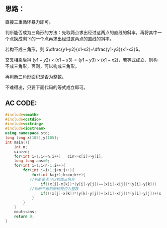 ## 思路：
直接三重循环暴力即可。

判断能否成为三角形的方法：先取两点求出经过这两点的直线的斜率，再将其中一个点换成剩下的一个点再求出经过这两点的直线的斜率。

若构不成三角形，则 $\dfrac{y1-y2}{x1-x2}=\dfrac{y1-y3}{x1-x3}$。

交叉相乘后得 $(y1-y2)\times(x1-x3)=(y1-y3)\times(x1-x2)$，若等式成立，则构不成三角形，否则，可以构成三角形。

再判断三角形面积是否为整数。

不难得出，只要下面代码的等式成立即可。
## AC CODE:
```cpp
#include<cmath>
#include<cstdio>
#include<cstring>
#include<iostream>
using namespace std;
long long x[105],y[105];
int main(){
	int n;
	cin>>n;
	for(int i=1;i<=n;i++)	cin>>x[i]>>y[i];
	long long ans=0;
	for(int i=1;i<n-1;i++){
		for(int j=i+1;j<n;j++){
			for(int k=j+1;k<=n;k++){
           //判断是否可以构成三角形
				if((x[i]-x[k])*(y[i]-y[j])==(x[i]-x[j])*(y[i]-y[k]))	continue;
           //判断三角形面积是否为整数
				if(((x[j]-x[k])*(y[k]-y[j])+(x[i]-x[j])*(y[i]-y[j])+(x[i]-x[k])*(y[i]-y[k]))%2==0)	ans++;
			}
		}
	}
	cout<<ans;
   	return 0;
}
```